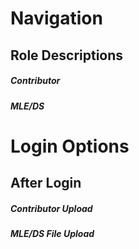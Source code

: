 # Navigation 

## Role Descriptions

##### Contributor 
##### MLE/DS


# Login Options 


## After Login

##### Contributor Upload 

##### MLE/DS File Upload 

